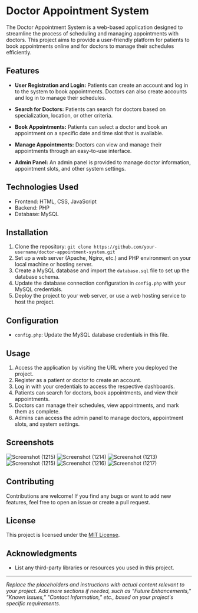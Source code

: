 # Doctor Appointment System

The Doctor Appointment System is a web-based application designed to streamline the process of scheduling and managing appointments with doctors. This project aims to provide a user-friendly platform for patients to book appointments online and for doctors to manage their schedules efficiently.

## Features

- **User Registration and Login:** Patients can create an account and log in to the system to book appointments. Doctors can also create accounts and log in to manage their schedules.

- **Search for Doctors:** Patients can search for doctors based on specialization, location, or other criteria.

- **Book Appointments:** Patients can select a doctor and book an appointment on a specific date and time slot that is available.

- **Manage Appointments:** Doctors can view and manage their appointments through an easy-to-use interface.

- **Admin Panel:** An admin panel is provided to manage doctor information, appointment slots, and other system settings.

## Technologies Used

- Frontend: HTML, CSS, JavaScript
- Backend: PHP
- Database: MySQL

## Installation

1. Clone the repository: `git clone https://github.com/your-username/doctor-appointment-system.git`
2. Set up a web server (Apache, Nginx, etc.) and PHP environment on your local machine or hosting server.
3. Create a MySQL database and import the `database.sql` file to set up the database schema.
4. Update the database connection configuration in `config.php` with your MySQL credentials.
5. Deploy the project to your web server, or use a web hosting service to host the project.

## Configuration

- `config.php`: Update the MySQL database credentials in this file.

## Usage

1. Access the application by visiting the URL where you deployed the project.
2. Register as a patient or doctor to create an account.
3. Log in with your credentials to access the respective dashboards.
4. Patients can search for doctors, book appointments, and view their appointments.
5. Doctors can manage their schedules, view appointments, and mark them as complete.
6. Admins can access the admin panel to manage doctors, appointment slots, and system settings.

## Screenshots

![Screenshot (1215)](https://github.com/vedant-dhamecha/doctors_appointment_system/assets/105575987/e5477030-4b14-45d9-98ef-cf9dcd70d417)
![Screenshot (1214)](https://github.com/vedant-dhamecha/doctors_appointment_system/assets/105575987/ad24bb18-975d-40b8-8617-0bc84eb61300)
![Screenshot (1213)](https://github.com/vedant-dhamecha/doctors_appointment_system/assets/105575987/be0345b4-5d0d-4c22-9dd4-b13855897e04)
![Screenshot (1215)](https://github.com/vedant-dhamecha/doctors_appointment_system/assets/105575987/03cf85db-319a-4d41-9cdb-c9204fa6f300)
![Screenshot (1216)](https://github.com/vedant-dhamecha/doctors_appointment_system/assets/105575987/125b5112-c3e4-4637-a222-592e5bfb6c42)
![Screenshot (1217)](https://github.com/vedant-dhamecha/doctors_appointment_system/assets/105575987/9632865a-ec2d-439d-a087-74f6507ed457)






## Contributing

Contributions are welcome! If you find any bugs or want to add new features, feel free to open an issue or create a pull request.

## License

This project is licensed under the [MIT License](LICENSE).

## Acknowledgments

- List any third-party libraries or resources you used in this project.

---

_Replace the placeholders and instructions with actual content relevant to your project. Add more sections if needed, such as "Future Enhancements," "Known Issues," "Contact Information," etc., based on your project's specific requirements._
